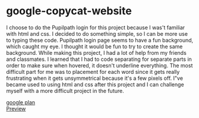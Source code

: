 # google-copycat-website
I choose to do the Pupilpath login for this project because I was't familiar with html and css. I decided to do something simple, so I can be more use to typing these code. Pupilpath login page seems to have a fun background, which caught my eye. I thought it would be fun to try to create the same background. While making this project, I had a lot of help from my friends and classmates. I learned that I had to code separating for separate parts in order to make sure when hovered, it doesn't underline everything. The most difficult part for me was to placement for each word since it gets really frustrating when it gets unsymmetrical because it's a few pixels off. I"ve became used to using html and css after this project and I can challenge myself with a more difficult project in the future. 

[google plan](https://docs.google.com/document/d/19cOSMuVoS4dpFh2-rZL3T70guuDsKbyKn49a9zr78a0/edit?usp=sharing)  
[Preview](https://kellyt7407.github.io/pupilpath-login-copycat/)